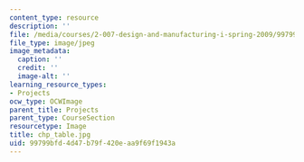 ```yaml
---
content_type: resource
description: ''
file: /media/courses/2-007-design-and-manufacturing-i-spring-2009/99799bfd4d47b79f420eaa9f69f1943a_chp_table.jpg
file_type: image/jpeg
image_metadata:
  caption: ''
  credit: ''
  image-alt: ''
learning_resource_types:
- Projects
ocw_type: OCWImage
parent_title: Projects
parent_type: CourseSection
resourcetype: Image
title: chp_table.jpg
uid: 99799bfd-4d47-b79f-420e-aa9f69f1943a
---
```


